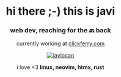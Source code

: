 
<h1 align="center">hi there ;-) this is javi</h1>
<h3 align="center">web dev, reaching for the 🔙 back</h3>
<p align="center">currently working at <a href="https://www.clickferry.com">clickferry.com</a></p>

<p align="center"> <a href="https://github.com/ryo-ma/github-profile-trophy"><img src="https://github-profile-trophy.vercel.app/?username=javlocan&theme=gruvbox&margin-h=10&margin-w=10&no-bg=true&no-frame=true&row=2&column=3" alt="javlocan" /></a> </p>
<p align="center">i love <3 <strong>linux, neovim, htmx, rust</strong></p>
